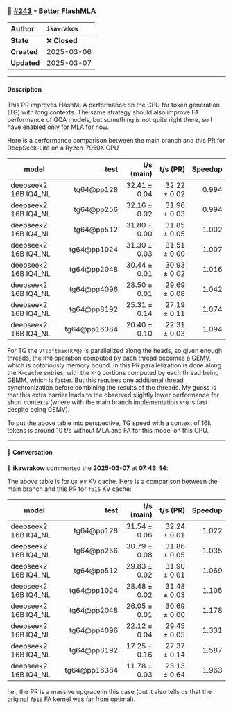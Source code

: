 ### 🔀 [#243](https://github.com/ikawrakow/ik_llama.cpp/pull/243) - Better FlashMLA

| **Author** | `ikawrakow` |
| :--- | :--- |
| **State** | ❌ **Closed** |
| **Created** | 2025-03-06 |
| **Updated** | 2025-03-07 |

---

#### Description

This PR improves FlashMLA performance on the CPU for token generation (TG) with long contexts. The same strategy should also improve FA performance of GQA models, but something is not quite right there, so I have enabled only for MLA for now.

Here is a performance comparison between the main branch and this PR for DeepSeek-Lite on a Ryzen-7950X CPU

| model                |          test |    t/s (main)    |      t/s (PR)    |  Speedup |
| ---------------------| ------------: | ---------------: | ---------------: | -------: |
| deepseek2 16B IQ4_NL |    tg64@pp128 |     32.41 ± 0.04 |     32.22 ± 0.02 |  0.994   |
| deepseek2 16B IQ4_NL |    tg64@pp256 |     32.16 ± 0.02 |     31.96 ± 0.03 |  0.994   |
| deepseek2 16B IQ4_NL |    tg64@pp512 |     31.80 ± 0.00 |     31.85 ± 0.05 |  1.002   |
| deepseek2 16B IQ4_NL |   tg64@pp1024 |     31.30 ± 0.03 |     31.51 ± 0.00 |  1.007   |
| deepseek2 16B IQ4_NL |   tg64@pp2048 |     30.44 ± 0.01 |     30.93 ± 0.02 |  1.016   |
| deepseek2 16B IQ4_NL |   tg64@pp4096 |     28.50 ± 0.01 |     29.69 ± 0.08 |  1.042   |
| deepseek2 16B IQ4_NL |   tg64@pp8192 |     25.31 ± 0.14 |     27.19 ± 0.11 |  1.074   |
| deepseek2 16B IQ4_NL |  tg64@pp16384 |     20.40 ± 0.10 |     22.31 ± 0.03 |  1.094   |

For TG the `V*softmax(K*Q)` is parallelized along the heads, so given enough threads, the `K*Q` operation computed by each thread becomes a GEMV, which is notoriously memory bound. In this PR parallelization is done along the K-cache entries, with the `K*Q` portions computed by each thread being GEMM, which is faster. But this requires one additional thread synchronization before combining the results of the threads. My guess is that this extra barrier leads to the observed slightly lower performance for short contexts (where with the main branch implementation `K*Q` is fast despite being GEMV).

To put the above table into perspective, TG speed with a context of 16k tokens is around 10 t/s without MLA and FA for this model on this CPU.

---

#### 💬 Conversation

👤 **ikawrakow** commented the **2025-03-07** at **07:46:44**:<br>

The above table is for `Q8_KV` KV cache. Here is a comparison between the main branch and this PR for `fp16` KV cache:

| model                |          test |      t/s (main)  |      t/s (PR)    |  Speedup |
| ---------------------| ------------: | ---------------: | ---------------: | -------: |
| deepseek2 16B IQ4_NL |    tg64@pp128 |     31.54 ± 0.06 |     32.24 ± 0.01 |  1.022   |
| deepseek2 16B IQ4_NL |    tg64@pp256 |     30.79 ± 0.08 |     31.86 ± 0.05 |  1.035   |
| deepseek2 16B IQ4_NL |    tg64@pp512 |     29.83 ± 0.02 |     31.90 ± 0.01 |  1.069   |
| deepseek2 16B IQ4_NL |   tg64@pp1024 |     28.48 ± 0.02 |     31.48 ± 0.03 |  1.105   |
| deepseek2 16B IQ4_NL |   tg64@pp2048 |     26.05 ± 0.01 |     30.69 ± 0.00 |  1.178   |
| deepseek2 16B IQ4_NL |   tg64@pp4096 |     22.12 ± 0.04 |     29.45 ± 0.05 |  1.331   |
| deepseek2 16B IQ4_NL |   tg64@pp8192 |     17.25 ± 0.16 |     27.37 ± 0.14 |  1.587   |
| deepseek2 16B IQ4_NL |  tg64@pp16384 |     11.78 ± 0.03 |     23.13 ± 0.64 |  1.963   |

I.e., the PR is a massive upgrade in this case (but it also tells us that the original `fp16` FA kernel was far from optimal).
